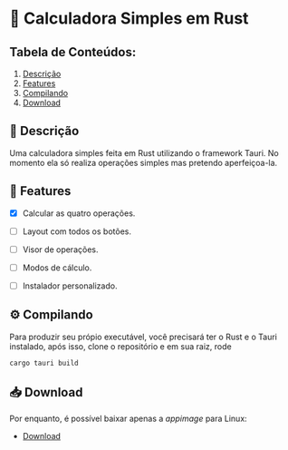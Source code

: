 # 🧮 Calculadora Simples em Rust

## Tabela de Conteúdos:

1. [Descrição](#-descrição)
2. [Features](#-features)
3. [Compilando](#-compilando)
4. [Download](#-download)

## 📄 Descrição

Uma calculadora simples feita em Rust utilizando o framework Tauri.
No momento ela só realiza operações simples mas pretendo aperfeiçoa-la.

## 🧩 Features

- [x] Calcular as quatro operações.
  
- [ ] Layout com todos os botões.
  
- [ ] Visor de operações.
  
- [ ] Modos de cálculo.
  
- [ ] Instalador personalizado.
  

## ⚙ Compilando

Para produzir seu própio executável, você precisará ter o Rust e o Tauri instalado, após isso, clone o repositório e em sua raiz, rode

```bash
cargo tauri build
```

## 📥 Download

Por enquanto, é possível baixar apenas a *appimage* para Linux:

- [Download](./bin/desktop-calculator)
